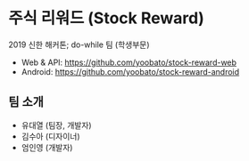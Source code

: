 # 주식 리워드 (Stock Reward)
2019 신한 해커톤; do-while 팀 (학생부문)
- Web & API: https://github.com/yoobato/stock-reward-web
- Android: https://github.com/yoobato/stock-reward-android

## 팀 소개
- 유대열 (팀장, 개발자)
- 김수아 (디자이너)
- 엄인영 (개발자)
